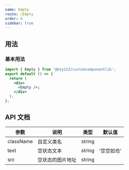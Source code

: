 ```yaml
---
name: Empty
route: /Empty
order: 6
sidebar: true
---
```


## 用法

### 基本用法

```jsx
import { Empty } from '@mzy123/customcomponentlib';
export default () => {
  return (
    <div>
      <Empty />;
    </div>
  );
};
```

## API 文档

| 参数      | 说明             | 类型   | 默认值     |
| --- | --- | --- | --- |
| className | 自定义类名       | string |            |
| text      | 空状态文本       | string | '空空如也' |
| src       | 空状态的图片地址 | string |            |
